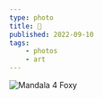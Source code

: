 ```yaml
---
type: photo
title: 🦊
published: 2022-09-10
tags: 
    - photos
    - art
---
```

![Mandala 4 Foxy](/img/posts/fox.webp)